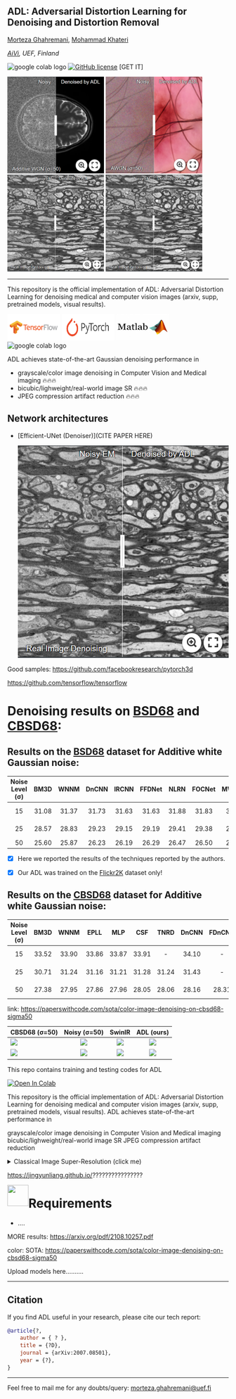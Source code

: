 ## ADL: Adversarial Distortion Learning for Denoising and Distortion Removal
<!-- [![download](https://img.shields.io/github/downloads/mogvision/ADL/total.svg)](https://github.com/mogvision/ADL/releases) ![visitors](https://visitor-badge.glitch.me/badge?page_id=mogvision/ADL) -->

<!--[Kai Zhang](https://cszn.github.io/) -->
[Morteza Ghahremani](https://scholar.google.com/citations?user=yhXUlXsAAAAJ), [Mohammad Khateri](https://scholar.google.com/citations?user=???) 

*[AiVi](https://www.uef.fi/en/unit/ai-virtanen-institute-for-molecular-sciences), UEF, Finland*

<img src="https://colab.research.google.com/assets/colab-badge.svg" alt="google colab logo"></a>  [![GitHub license](https://github.com/mogvision/ADL)](https://github.com/mogvision/ADL/LICENSE) [GET IT]

[<img src="figs/Medical_denoising_brain.png" width="220px" height="220px"/>](https://imgsli.com/OTM3OTI) [<img src="figs/Medical_denoising_skin.png" width="220px" height="220px"/>](https://imgsli.com/OTM3OTA) [<img src="figs/Medical_denoising_EM.png" width="220px" height="220px"/>](https://imgsli.com/OTM3ODE) [<img src="figs/Medical_denoising_EM.png" width="220px" height="220px"/>](https://imgsli.com/OTM3ODE)
_______
This repository is the official implementation of ADL: Adversarial Distortion Learning for denoising medical and computer vision images (arxiv, supp, pretrained models, visual results). 

[<img src="figs/tensorflow_icon.png" width="120" height="60"/>](https://github.com/mogvision/ADL/tree/main/TensorFlow) [<img src="figs/pytorch.PNG" width="120" height="60"/>](https://github.com/mogvision/ADL/tree/main/PyTorch) [<img src="figs/matlab.jpeg" width="120" height="60"/>](https://github.com/mogvision/ADL/tree/main/MATLAB) <img src="https://colab.research.google.com/assets/colab-badge.svg" alt="google colab logo"></a>


ADL achieves state-of-the-art Gaussian denoising performance in

- grayscale/color image denoising in Computer Vision and Medical imaging :fire::fire::fire:
- bicubic/lighweight/real-world image SR :fire::fire::fire:
- JPEG compression artifact reduction :fire::fire::fire:





Network architectures
----------
* [Efficient-UNet (Denoiser)](CITE PAPER HERE)

  <img src="figs/Medical_denoising_EM.png" width="600px"/> 
  
  
  
  
Good samples: https://github.com/facebookresearch/pytorch3d

https://github.com/tensorflow/tensorflow
<!---- **_News (2021-09-09)_**: Add [main_download_pretrained_models.py](https://github.com/cszn/KAIR/blob/master/main_download_pretrained_models.py) to download pre-trained models.. <<<<<<<<<<<<<<<<<<<<<<<<<<<<<<<<<<<<<<<<<<<<<<<<<<< -->
<!--- - **_News (2021-09-08)_**: Add [matlab code](https://github.com/cszn/KAIR/tree/master/matlab) to zoom local part of an image for the purpose of comparison between different results.. <<<<<<<<<<<<<<<<<<<<<<<<<<<<<<<<<<<<<<<<<<<<<<<<<<< -->
<!--- **_News (2021-12-23)_**: Our techniques are adopted in [https://www.amemori.ai/](https://www.amemori.ai/). <<<<<<<<<<<<<<<<<<<<<<<<<<<<<<<<<<<<<<<<<<<<<<<<<<< -->
<!--- **_News (2021-12-23)_**: Our new work for practical image denoising. <<<<<<<<<<<<<<<<<<<<<<<<<<<<<<<<<<<<<<<<<<<<<<<<<<< -->

# Denoising results on [BSD68](https://paperswithcode.com/dataset/bsd) and [CBSD68](https://paperswithcode.com/dataset/cbsd68):

## Results on the [BSD68](https://paperswithcode.com/dataset/bsd) dataset for Additive white Gaussian noise:

|  Noise Level (σ) | BM3D | WNNM | DnCNN | IRCNN | FFDNet | NLRN | FOCNet | MWCNN | DRUNet | SwinIR | ADL (ours) |
|:------:|:------:|:------:|:------:|:------:|:------:|:------:|:------:|:------:|:------:|:------:|:------:|
| 15 | 31.08 | 31.37 | 31.73 | 31.63 | 31.63 | 31.88 |31.83 | 31.86 | 31.91 | 31.97 | **dfdf** :fire:|
| 25 | 28.57 | 28.83 | 29.23 | 29.15 | 29.19 | 29.41 |29.38 | 29.41 | 29.48 | 29.50 | **dfdf** :fire:|
| 50 | 25.60 | 25.87 | 26.23 | 26.19 | 26.29 | 26.47 |26.50 | 26.53 | 26.59 | 26.58 | dfdf :fire:|

- [x] Here we reported the results of the techniques reported by the authors.
- [x] Our ADL was trained on the [Flickr2K](https://github.com/LimBee/NTIRE2017) dataset only!



## Results on the [CBSD68](https://paperswithcode.com/dataset/cbsd68) dataset for Additive white Gaussian noise:

| Noise Level (σ) | BM3D | WNNM  | EPLL | MLP |  CSF | TNRD  | DnCNN | FDnCNN | DRUNet | SwinIR | ADL (ours) |
|:------:|:------:|:------:|:------:|:------:|:------:|:------:|:------:|:-------:|:------:|:------:|:------:|
| 15 | 33.52 | 33.90 | 33.86 | 33.87 | 33.91 |  -    | 34.10 |  -     | 34.30 | 34.42 | **dfdf** :fire:|
| 25 | 30.71 | 31.24 | 31.16 | 31.21 | 31.28 | 31.24 | 31.43 |  -     | 31.69 | 31.78 | **dfdf** :fire:|
| 50 | 27.38 | 27.95 | 27.86 | 27.96 | 28.05 | 28.06 | 28.16 | 28.31  | 28.51 | 28.56 | **dfdf** :fire:|


link: https://paperswithcode.com/sota/color-image-denoising-on-cbsd68-sigma50 

| CBSD68 (σ=50)| Noisy (σ=50) | SwinIR  | ADL (ours) |
|    :---      |     :---:    | :-----:|  :-----: | 
| <img width="200" src="figs/ETH_LR.png"> | <img width="200" src="figs/ETH_BSRGAN.png"> | <img width="200" src="figs/ETH_realESRGAN.jpg">|<img width="200" src="figs/ETH_SwinIR.png">|<img width="200" src="figs/ETH_SwinIR-L.png">
|<img width="200" src="figs/OST_009_crop_LR.png">|<img width="200" src="figs/OST_009_crop_BSRGAN.png">|<img width="200" src="figs/OST_009_crop_realESRGAN.png">|<img width="200" src="figs/OST_009_crop_SwinIR.png">|<img width="200" src="figs/OST_009_crop_SwinIR-L.png">|



This repo contains training and testing codes for ADL

[![Open In Colab](https://colab.research.google.com/assets/colab-badge.svg)](https://colab.research.google.com/github/googlecolab/colabtools/blob/master/notebooks/colab-github-demo.ipynb)


This repository is the official implementation of ADL: Adversarial Distortion Learning for denoising medical and computer vision images (arxiv, supp, pretrained models, visual results). ADL achieves state-of-the-art performance in

grayscale/color image denoising in Computer Vision and Medical imaging
bicubic/lighweight/real-world image SR
JPEG compression artifact reduction



<details>
<summary>Classical Image Super-Resolution (click me)</summary>
<p align="center">
  <img width="900" src="figs/?.png">
  <img width="900" src="figs/?.png">
</p>
</details>

https://jingyunliang.github.io/????????????????


<a href="url"><img src="https://github.com/mogvision/ADL/tree/main/figs/tensorflow_icon.png" align="left" height="48" width="48" ></a>

# Requirements

* ....

MORE results: https://arxiv.org/pdf/2108.10257.pdf

color: SOTA: https://paperswithcode.com/sota/color-image-denoising-on-cbsd68-sigma50



Upload models here..........

_______
## Citation

If you find ADL useful in your research, please cite our tech report:

```bibtex
@article{?,
    author = { ? },
    title = {?D},
    journal = {arXiv:2007.08501},
    year = {?},
}
```

_______
Feel free to mail me for any doubts/query: morteza.ghahremani@uef.fi


